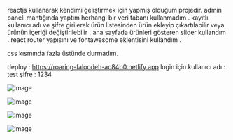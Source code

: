reactjs kullanarak kendimi geliştirmek için yapmış olduğum projedir. admin paneli mantığında yaptım herhangi bir veri tabanı kullanmadım . kayıtlı kullanıcı adı ve şifre girilerek ürün listesinden ürün ekleyip çıkartılabilir veya ürünün içeriği değiştirilebilir . ana sayfada ürünleri gösteren slider kullandım . react router yapısını ve fontawesome eklentisini  kullandım .   


css kısmında fazla üstünde durmadım.

deploy : https://roaring-faloodeh-ac84b0.netlify.app
login için kullanıcı adı : test  şifre : 1234


![image](https://user-images.githubusercontent.com/110103127/197521250-938c6a39-4568-4747-b284-cfcbbe4ebc75.png)

![image](https://user-images.githubusercontent.com/110103127/197521416-73fcd588-f8eb-49bb-af72-b017410945d9.png)

![image](https://user-images.githubusercontent.com/110103127/197521561-cb15dac7-242e-48da-83ca-b8e03e836e01.png)

![image](https://user-images.githubusercontent.com/110103127/197521674-368287c4-8db6-432f-8c6d-526e35a983ed.png)
